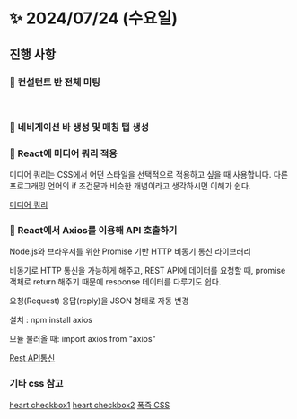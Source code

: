 #  ✨ 2024/07/24 (수요일)

## 진행 사항

### 🎨 컨설턴트 반 전체 미팅

<br>

### 💎 네비게이션 바 생성 및 매칭 탭 생성

### 🍩 React에 미디어 쿼리 적용

미디어 쿼리는 CSS에서 어떤 스타일을 선택적으로 적용하고 싶을 때 사용합니다. 다른 프로그래밍 언어의 if 조건문과 비슷한 개념이라고 생각하시면 이해가 쉽다.

[미디어 쿼리](https://www.daleseo.com/css-media-queries/)


### 🥩 React에서 Axios를 이용해 API 호출하기

Node.js와 브라우저를 위한 Promise 기반 HTTP 비동기 통신 라이브러리

비동기로 HTTP 통신을 가능하게 해주고, REST API에 데이터를 요청할 때, promise 객체로 return 해주기 때문에 response 데이터를 다루기도 쉽다.

요청(Request) 응답(reply)을 JSON 형태로 자동 변경

설치 : npm install axios

모듈 불러올 때: import axios from "axios"

[Rest API통신](https://velog.io/@gnoeyah/React-API%ED%86%B5%EC%8B%A0Axios)

### 기타 css 참고

[heart checkbox1](https://uiverse.io/barisdogansutcu/tender-dingo-64)
[heart checkbox2](https://www.youtube.com/watch?v=jQuLIUZIG3k)
[폭죽 CSS](https://smhope.tistory.com/141)